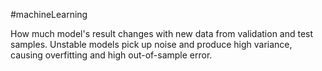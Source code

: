 #machineLearning 

How much model's result changes with new data from validation and test  samples.
Unstable models pick up noise and produce high variance, causing overfitting and high out-of-sample error.